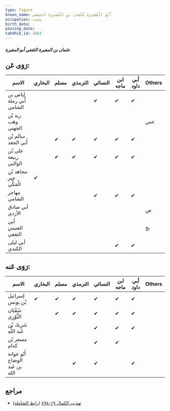 ```yaml
---
type: figure
known_name: أَبُو الْمُغِيرَة عُثْمَان بن الْمُغِيرَة الثقفي
occupation: محدث
birth_date:
passing_date:
tahdhib_id: 3864
---
```

##### عثمان بن المغيرة الثقفي أبو المغيرة

## رَوَى عَن:
| الاسم                    | البخاري | مسلم | الترمذي | النسائي | ابن ماجه | أبي داود | Others |
| ------------------------ | ------- | ---- | ------- | ------- | -------- | -------- | ------ |
| إياس بن أَبي رملة الشامي |         |      |         | ✔       | ✔        | ✔        |        |
| زيد بْن وهب الجهني       |         |      |         |         |          |          | عس     |
| سالم بْن أَبي الجعد      |         | ✔    | ✔       | ✔       | ✔        | ✔        |        |
| علي بْن ربيعة الوالبي    |         | ✔    | ✔       | ✔       | ✔        | ✔        |        |
| مجاهد بْن جبر الْمَكِّي  | ✔       |      |         |         |          |          |        |
| مهاجر الشامي             |         |      |         | ✔       | ✔        | ✔        |        |
| أبي صادق الأزدي          |         |      |         |         |          |          | ص      |
| أبي العنبس الثقفي        |         |      |         |         |          |          | بخ     |
| أبي ليلى الكندي          |         |      |         |         | ✔        | ✔        |        |
## رَوَى عَنه:
| الاسم                           | البخاري | مسلم | الترمذي | النسائي | ابن ماجه | أبي داود | Others |
| ------------------------------- | ------- | ---- | ------- | ------- | -------- | -------- | ------ |
| إسرائيل بْن يونس                | ✔       | ✔    | ✔       | ✔       | ✔        | ✔        |        |
| سُفْيَان الثَّوْرِي             |         | ✔    | ✔       | ✔       | ✔        | ✔        |        |
| شَرِيك بْن عَبد اللَّهِ         |         |      |         | ✔       | ✔        | ✔        |        |
| مسعر بْن كدام                   |         |      |         | ✔       | ✔        |          |        |
| أَبُو عوانة الوضاح بن عَبد الله |         |      | ✔       | ✔       |          | ✔        |        |
## مراجع
- [تهذيب الكمال ١٩-٤٩٨](obsidian://open?vault=Tahdhib-al-Kamal&file=Figures/٣٨٦٤-عثمان%20بن%20المغيرة%20الثقفي%20أبو%20المغيرة) ([رابط الشاملة](https://shamela.ws/book/3722/10072))